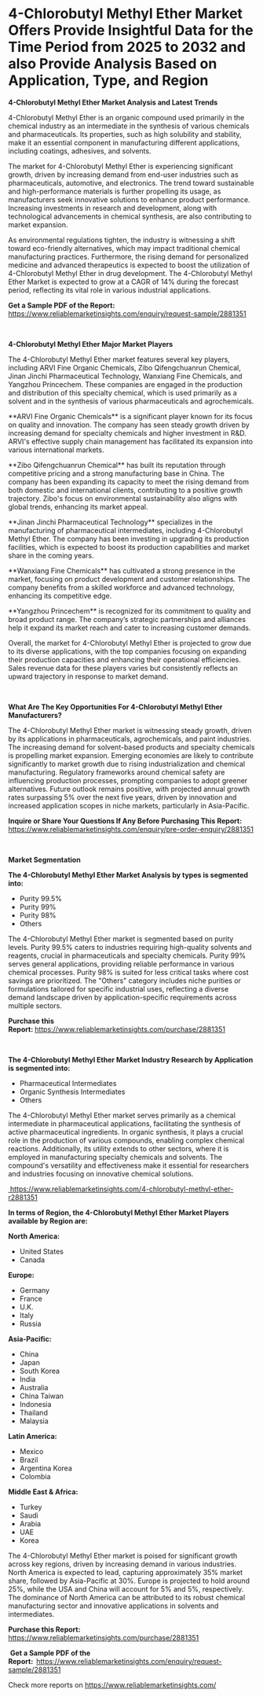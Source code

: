 <p><h1>4-Chlorobutyl Methyl Ether Market Offers Provide Insightful Data for the Time Period from 2025 to 2032 and also Provide Analysis Based on Application, Type, and Region</h1></p><p><strong>4-Chlorobutyl Methyl Ether Market Analysis and Latest Trends</strong></p>
<p><p>4-Chlorobutyl Methyl Ether is an organic compound used primarily in the chemical industry as an intermediate in the synthesis of various chemicals and pharmaceuticals. Its properties, such as high solubility and stability, make it an essential component in manufacturing different applications, including coatings, adhesives, and solvents.</p><p>The market for 4-Chlorobutyl Methyl Ether is experiencing significant growth, driven by increasing demand from end-user industries such as pharmaceuticals, automotive, and electronics. The trend toward sustainable and high-performance materials is further propelling its usage, as manufacturers seek innovative solutions to enhance product performance. Increasing investments in research and development, along with technological advancements in chemical synthesis, are also contributing to market expansion.</p><p>As environmental regulations tighten, the industry is witnessing a shift toward eco-friendly alternatives, which may impact traditional chemical manufacturing practices. Furthermore, the rising demand for personalized medicine and advanced therapeutics is expected to boost the utilization of 4-Chlorobutyl Methyl Ether in drug development. The 4-Chlorobutyl Methyl Ether Market is expected to grow at a CAGR of 14% during the forecast period, reflecting its vital role in various industrial applications.</p></p>
<p><strong>Get a Sample PDF of the Report:&nbsp;</strong> <a href="https://www.reliablemarketinsights.com/enquiry/request-sample/2881351?utm_campaign=3010&utm_medium=2&utm_source=Github&utm_content=ia&utm_term=12032025&utm_id=4-chlorobutyl-methyl-ether">https://www.reliablemarketinsights.com/enquiry/request-sample/2881351</a></p>
<p>&nbsp;</p>
<p><strong>4-Chlorobutyl Methyl Ether Major Market Players</strong></p>
<p><p>The 4-Chlorobutyl Methyl Ether market features several key players, including ARVI Fine Organic Chemicals, Zibo Qifengchuanrun Chemical, Jinan Jinchi Pharmaceutical Technology, Wanxiang Fine Chemicals, and Yangzhou Princechem. These companies are engaged in the production and distribution of this specialty chemical, which is used primarily as a solvent and in the synthesis of various pharmaceuticals and agrochemicals.</p><p>**ARVI Fine Organic Chemicals** is a significant player known for its focus on quality and innovation. The company has seen steady growth driven by increasing demand for specialty chemicals and higher investment in R&D. ARVI's effective supply chain management has facilitated its expansion into various international markets.</p><p>**Zibo Qifengchuanrun Chemical** has built its reputation through competitive pricing and a strong manufacturing base in China. The company has been expanding its capacity to meet the rising demand from both domestic and international clients, contributing to a positive growth trajectory. Zibo's focus on environmental sustainability also aligns with global trends, enhancing its market appeal.</p><p>**Jinan Jinchi Pharmaceutical Technology** specializes in the manufacturing of pharmaceutical intermediates, including 4-Chlorobutyl Methyl Ether. The company has been investing in upgrading its production facilities, which is expected to boost its production capabilities and market share in the coming years.</p><p>**Wanxiang Fine Chemicals** has cultivated a strong presence in the market, focusing on product development and customer relationships. The company benefits from a skilled workforce and advanced technology, enhancing its competitive edge.</p><p>**Yangzhou Princechem** is recognized for its commitment to quality and broad product range. The company’s strategic partnerships and alliances help it expand its market reach and cater to increasing customer demands.</p><p>Overall, the market for 4-Chlorobutyl Methyl Ether is projected to grow due to its diverse applications, with the top companies focusing on expanding their production capacities and enhancing their operational efficiencies. Sales revenue data for these players varies but consistently reflects an upward trajectory in response to market demand.</p></p>
<p>&nbsp;</p>
<p><strong>What Are The Key Opportunities For 4-Chlorobutyl Methyl Ether Manufacturers?</strong></p>
<p><p>The 4-Chlorobutyl Methyl Ether market is witnessing steady growth, driven by its applications in pharmaceuticals, agrochemicals, and paint industries. The increasing demand for solvent-based products and specialty chemicals is propelling market expansion. Emerging economies are likely to contribute significantly to market growth due to rising industrialization and chemical manufacturing. Regulatory frameworks around chemical safety are influencing production processes, prompting companies to adopt greener alternatives. Future outlook remains positive, with projected annual growth rates surpassing 5% over the next five years, driven by innovation and increased application scopes in niche markets, particularly in Asia-Pacific.</p></p>
<p><strong>Inquire or Share Your Questions If Any Before Purchasing This Report:</strong> <a href="https://www.reliablemarketinsights.com/enquiry/pre-order-enquiry/2881351?utm_campaign=3010&utm_medium=2&utm_source=Github&utm_content=ia&utm_term=12032025&utm_id=4-chlorobutyl-methyl-ether">https://www.reliablemarketinsights.com/enquiry/pre-order-enquiry/2881351</a></p>
<p>&nbsp;</p>
<p><strong>Market Segmentation</strong></p>
<p><strong>The 4-Chlorobutyl Methyl Ether Market Analysis by types is segmented into:</strong></p>
<p><ul><li>Purity 99.5%</li><li>Purity 99%</li><li>Purity 98%</li><li>Others</li></ul></p>
<p><p>The 4-Chlorobutyl Methyl Ether market is segmented based on purity levels. Purity 99.5% caters to industries requiring high-quality solvents and reagents, crucial in pharmaceuticals and specialty chemicals. Purity 99% serves general applications, providing reliable performance in various chemical processes. Purity 98% is suited for less critical tasks where cost savings are prioritized. The "Others" category includes niche purities or formulations tailored for specific industrial uses, reflecting a diverse demand landscape driven by application-specific requirements across multiple sectors.</p></p>
<p><strong>Purchase this Report:&nbsp;</strong><a href="https://www.reliablemarketinsights.com/purchase/2881351?utm_campaign=3010&utm_medium=2&utm_source=Github&utm_content=ia&utm_term=12032025&utm_id=4-chlorobutyl-methyl-ether">https://www.reliablemarketinsights.com/purchase/2881351</a></p>
<p>&nbsp;</p>
<p><strong>The 4-Chlorobutyl Methyl Ether Market Industry Research by Application is segmented into:</strong></p>
<p><ul><li>Pharmaceutical Intermediates</li><li>Organic Synthesis Intermediates</li><li>Others</li></ul></p>
<p><p>The 4-Chlorobutyl Methyl Ether market serves primarily as a chemical intermediate in pharmaceutical applications, facilitating the synthesis of active pharmaceutical ingredients. In organic synthesis, it plays a crucial role in the production of various compounds, enabling complex chemical reactions. Additionally, its utility extends to other sectors, where it is employed in manufacturing specialty chemicals and solvents. The compound's versatility and effectiveness make it essential for researchers and industries focusing on innovative chemical solutions.</p></p>
<p><a href="https://www.reliablemarketinsights.com/4-chlorobutyl-methyl-ether-r2881351?utm_campaign=3010&utm_medium=2&utm_source=Github&utm_content=ia&utm_term=12032025&utm_id=4-chlorobutyl-methyl-ether">&nbsp;https://www.reliablemarketinsights.com/4-chlorobutyl-methyl-ether-r2881351</a></p>
<p><strong>In terms of Region, the 4-Chlorobutyl Methyl Ether Market Players available by Region are:</strong></p>
<p>
    <p> <strong> North America: </strong>
        <ul>
            <li>United States</li>
            <li>Canada</li>
        </ul>
        </p> 
    <p> <strong> Europe: </strong>
        <ul>
            <li>Germany</li>
            <li>France</li>
            <li>U.K.</li>
            <li>Italy</li>
            <li>Russia</li>
        </ul>
        </p> 
    <p> <strong> Asia-Pacific: </strong>
        <ul>
            <li>China</li>
            <li>Japan</li>
            <li>South Korea</li>
            <li>India</li>
            <li>Australia</li>
            <li>China Taiwan</li>
            <li>Indonesia</li>
            <li>Thailand</li>
            <li>Malaysia</li>
        </ul>
        </p> 
    <p> <strong> Latin America: </strong>
        <ul>
            <li>Mexico</li>
            <li>Brazil</li>
            <li>Argentina Korea</li>
            <li>Colombia</li>
        </ul>
        </p> 
    <p> <strong> Middle East & Africa: </strong>
        <ul>
            <li>Turkey</li>
            <li>Saudi</li>
            <li>Arabia</li>
            <li>UAE</li>
            <li>Korea</li>
        </ul>
    </p>
    </p>
<p><p>The 4-Chlorobutyl Methyl Ether market is poised for significant growth across key regions, driven by increasing demand in various industries. North America is expected to lead, capturing approximately 35% market share, followed by Asia-Pacific at 30%. Europe is projected to hold around 25%, while the USA and China will account for 5% and 5%, respectively. The dominance of North America can be attributed to its robust chemical manufacturing sector and innovative applications in solvents and intermediates.</p></p>
<p><strong>Purchase this Report: </strong><a href="https://www.reliablemarketinsights.com/purchase/2881351?utm_campaign=3010&utm_medium=2&utm_source=Github&utm_content=ia&utm_term=12032025&utm_id=4-chlorobutyl-methyl-ether">https://www.reliablemarketinsights.com/purchase/2881351</a></p>
<p>&nbsp;<strong>Get a Sample PDF of the Report:&nbsp;&nbsp;</strong><a href="https://www.reliablemarketinsights.com/enquiry/request-sample/2881351?utm_campaign=3010&utm_medium=2&utm_source=Github&utm_content=ia&utm_term=12032025&utm_id=4-chlorobutyl-methyl-ether">https://www.reliablemarketinsights.com/enquiry/request-sample/2881351</a></p>
<p><strong></strong></p>
<p>Check more reports on <a href="https://www.reliablemarketinsights.com/?utm_campaign=3010&utm_medium=2&utm_source=Github&utm_content=ia&utm_term=12032025&utm_id=4-chlorobutyl-methyl-ether">https://www.reliablemarketinsights.com/</a></p>